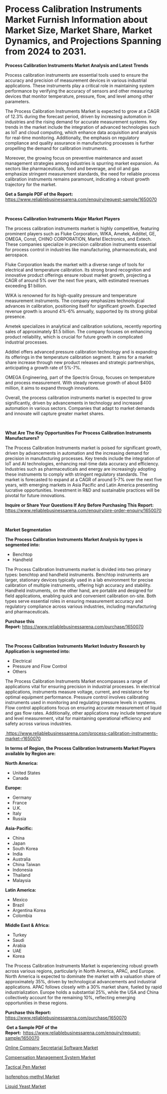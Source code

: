 <p><h1>Process Calibration Instruments Market Furnish Information about Market Size, Market Share, Market Dynamics, and Projections Spanning from 2024 to 2031.</h1></p><p><strong>Process Calibration Instruments Market Analysis and Latest Trends</strong></p>
<p><p>Process calibration instruments are essential tools used to ensure the accuracy and precision of measurement devices in various industrial applications. These instruments play a critical role in maintaining system performance by verifying the accuracy of sensors and other measuring devices that monitor temperature, pressure, flow, and level among other parameters. </p><p>The Process Calibration Instruments Market is expected to grow at a CAGR of 12.3% during the forecast period, driven by increasing automation in industries and the rising demand for accurate measurement systems. Key trends in the market include the integration of advanced technologies such as IoT and cloud computing, which enhance data acquisition and analysis for real-time monitoring. Additionally, the emphasis on regulatory compliance and quality assurance in manufacturing processes is further propelling the demand for calibration instruments. </p><p>Moreover, the growing focus on preventive maintenance and asset management strategies among industries is spurring market expansion. As sectors like pharmaceuticals, food and beverage, and oil and gas emphasize stringent measurement standards, the need for reliable process calibration instruments remains paramount, indicating a robust growth trajectory for the market.</p></p>
<p><strong>Get a Sample PDF of the Report:&nbsp;</strong> <a href="https://www.reliablebusinessarena.com/enquiry/request-sample/1650070?utm_campaign=1172&utm_medium=2&utm_source=Github&utm_content=ia&utm_term=26092024&utm_id=process-calibration-instruments">https://www.reliablebusinessarena.com/enquiry/request-sample/1650070</a></p>
<p>&nbsp;</p>
<p><strong>Process Calibration Instruments Major Market Players</strong></p>
<p><p>The process calibration instruments market is highly competitive, featuring prominent players such as Fluke Corporation, WIKA, Ametek, Additel, GE, OMEGA, Const, CHINO CORPORATION, Martel Electronics, and Extech. These companies specialize in precision calibration instruments essential for process control in industries like manufacturing, pharmaceuticals, and aerospace.</p><p>Fluke Corporation leads the market with a diverse range of tools for electrical and temperature calibration. Its strong brand recognition and innovative product offerings ensure robust market growth, projecting a CAGR of around 5% over the next five years, with estimated revenues exceeding $1 billion.</p><p>WIKA is renowned for its high-quality pressure and temperature measurement instruments. The company emphasizes technological advances in calibration, positioning itself for significant growth. Expected revenue growth is around 4%-6% annually, supported by its strong global presence.</p><p>Ametek specializes in analytical and calibration solutions, recently reporting sales of approximately $1.5 billion. The company focuses on enhancing product reliability, which is crucial for future growth in complicated industrial processes.</p><p>Additel offers advanced pressure calibration technology and is expanding its offerings in the temperature calibration segment. It aims for a market share increase through new product releases and strategic partnerships, anticipating a growth rate of 5%-7%.</p><p>OMEGA Engineering, part of the Spectris Group, focuses on temperature and process measurement. With steady revenue growth of about $400 million, it aims to expand through innovations.</p><p>Overall, the process calibration instruments market is expected to grow significantly, driven by advancements in technology and increased automation in various sectors. Companies that adapt to market demands and innovate will capture greater market shares.</p></p>
<p>&nbsp;</p>
<p><strong>What Are The Key Opportunities For Process Calibration Instruments Manufacturers?</strong></p>
<p><p>The Process Calibration Instruments market is poised for significant growth, driven by advancements in automation and the increasing demand for precision in manufacturing processes. Key trends include the integration of IoT and AI technologies, enhancing real-time data accuracy and efficiency. Industries such as pharmaceuticals and energy are increasingly adopting these instruments to comply with stringent regulatory standards. The market is forecasted to expand at a CAGR of around 5-7% over the next five years, with emerging markets in Asia Pacific and Latin America presenting lucrative opportunities. Investment in R&D and sustainable practices will be pivotal for future innovations.</p></p>
<p><strong>Inquire or Share Your Questions If Any Before Purchasing This Report:</strong> <a href="https://www.reliablebusinessarena.com/enquiry/pre-order-enquiry/1650070?utm_campaign=1172&utm_medium=2&utm_source=Github&utm_content=ia&utm_term=26092024&utm_id=process-calibration-instruments">https://www.reliablebusinessarena.com/enquiry/pre-order-enquiry/1650070</a></p>
<p>&nbsp;</p>
<p><strong>Market Segmentation</strong></p>
<p><strong>The Process Calibration Instruments Market Analysis by types is segmented into:</strong></p>
<p><ul><li>Benchtop</li><li>Handheld</li></ul></p>
<p><p>The Process Calibration Instruments market is divided into two primary types: benchtop and handheld instruments. Benchtop instruments are larger, stationary devices typically used in a lab environment for precise calibration of multiple instruments, offering high accuracy and stability. Handheld instruments, on the other hand, are portable and designed for field applications, enabling quick and convenient calibration on-site. Both types serve essential roles in ensuring measurement accuracy and regulatory compliance across various industries, including manufacturing and pharmaceuticals.</p></p>
<p><strong>Purchase this Report:&nbsp;</strong><a href="https://www.reliablebusinessarena.com/purchase/1650070?utm_campaign=1172&utm_medium=2&utm_source=Github&utm_content=ia&utm_term=26092024&utm_id=process-calibration-instruments">https://www.reliablebusinessarena.com/purchase/1650070</a></p>
<p>&nbsp;</p>
<p><strong>The Process Calibration Instruments Market Industry Research by Application is segmented into:</strong></p>
<p><ul><li>Electrical</li><li>Pressure and Flow Control</li><li>Others</li></ul></p>
<p><p>The Process Calibration Instruments Market encompasses a range of applications vital for ensuring precision in industrial processes. In electrical applications, instruments measure voltage, current, and resistance for optimal equipment performance. Pressure control involves calibrating instruments used in monitoring and regulating pressure levels in systems. Flow control applications focus on ensuring accurate measurement of liquid and gas flow rates. Additionally, other applications may include temperature and level measurement, vital for maintaining operational efficiency and safety across various industries.</p></p>
<p><a href="https://www.reliablebusinessarena.com/process-calibration-instruments-market-r1650070?utm_campaign=1172&utm_medium=2&utm_source=Github&utm_content=ia&utm_term=26092024&utm_id=process-calibration-instruments">&nbsp;https://www.reliablebusinessarena.com/process-calibration-instruments-market-r1650070</a></p>
<p><strong>In terms of Region, the Process Calibration Instruments Market Players available by Region are:</strong></p>
<p>
    <p> <strong> North America: </strong>
        <ul>
            <li>United States</li>
            <li>Canada</li>
        </ul>
        </p> 
    <p> <strong> Europe: </strong>
        <ul>
            <li>Germany</li>
            <li>France</li>
            <li>U.K.</li>
            <li>Italy</li>
            <li>Russia</li>
        </ul>
        </p> 
    <p> <strong> Asia-Pacific: </strong>
        <ul>
            <li>China</li>
            <li>Japan</li>
            <li>South Korea</li>
            <li>India</li>
            <li>Australia</li>
            <li>China Taiwan</li>
            <li>Indonesia</li>
            <li>Thailand</li>
            <li>Malaysia</li>
        </ul>
        </p> 
    <p> <strong> Latin America: </strong>
        <ul>
            <li>Mexico</li>
            <li>Brazil</li>
            <li>Argentina Korea</li>
            <li>Colombia</li>
        </ul>
        </p> 
    <p> <strong> Middle East & Africa: </strong>
        <ul>
            <li>Turkey</li>
            <li>Saudi</li>
            <li>Arabia</li>
            <li>UAE</li>
            <li>Korea</li>
        </ul>
    </p>
    </p>
<p><p>The Process Calibration Instruments Market is experiencing robust growth across various regions, particularly in North America, APAC, and Europe. North America is expected to dominate the market with a valuation share of approximately 35%, driven by technological advancements and industrial applications. APAC follows closely with a 30% market share, fueled by rapid industrialization. Europe holds a substantial 25%, while the USA and China collectively account for the remaining 10%, reflecting emerging opportunities in these regions.</p></p>
<p><strong>Purchase this Report: </strong><a href="https://www.reliablebusinessarena.com/purchase/1650070?utm_campaign=1172&utm_medium=2&utm_source=Github&utm_content=ia&utm_term=26092024&utm_id=process-calibration-instruments">https://www.reliablebusinessarena.com/purchase/1650070</a></p>
<p>&nbsp;<strong>Get a Sample PDF of the Report:&nbsp;&nbsp;</strong><a href="https://www.reliablebusinessarena.com/enquiry/request-sample/1650070?utm_campaign=1172&utm_medium=2&utm_source=Github&utm_content=ia&utm_term=26092024&utm_id=process-calibration-instruments">https://www.reliablebusinessarena.com/enquiry/request-sample/1650070</a></p>
<p><strong></strong></p>
<p><p><a href="https://www.linkedin.com/pulse/exploring-online-company-secretarial-software-market-dynamics-xjdse?utm_campaign=1172&utm_medium=2&utm_source=Github&utm_content=ia&utm_term=26092024&utm_id=process-calibration-instruments">Online Company Secretarial Software Market</a></p><p><a href="https://www.linkedin.com/pulse/compensation-management-system-market-outlook-complete-industry-abdue?utm_campaign=1172&utm_medium=2&utm_source=Github&utm_content=ia&utm_term=26092024&utm_id=process-calibration-instruments">Compensation Management System Market</a></p><p><a href="https://issuu.com/reportprime-2/docs/tactical-pen-market-size-2030.pptx_a3bae23a10a0f3?utm_campaign=1172&utm_medium=2&utm_source=Github&utm_content=ia&utm_term=26092024&utm_id=process-calibration-instruments">Tactical Pen Market</a></p><p><a href="https://github.com/julyju69/Market-Research-Report-List-5/blob/main/isofenphos-methyl-market.md?utm_campaign=1172&utm_medium=2&utm_source=Github&utm_content=ia&utm_term=26092024&utm_id=process-calibration-instruments">Isofenphos-methyl Market</a></p><p><a href="https://issuu.com/reportprime-2/docs/liquid-yeast-market-size-2030.pptx_9021246ea31fc4?utm_campaign=1172&utm_medium=2&utm_source=Github&utm_content=ia&utm_term=26092024&utm_id=process-calibration-instruments">Liquid Yeast Market</a></p></p>